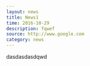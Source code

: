 ```yaml
---
layout: news
title: News1
time: 2016-10-29
description: fqwef
source: http://www.google.com
category: news
---
```


dasdasdasdqwd